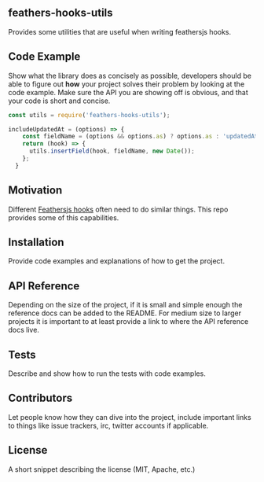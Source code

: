 ## feathers-hooks-utils
Provides some utilities that are useful when writing feathersjs hooks.

## Code Example

Show what the library does as concisely as possible, developers should be able to figure out 
**how** your project solves their problem by looking at the code example. 
Make sure the API you are showing off is obvious, and that your code is short and concise.

```javascript
const utils = require('feathers-hooks-utils');

includeUpdatedAt = (options) => {
    const fieldName = (options && options.as) ? options.as : 'updatedAt';
    return (hook) => {
      utils.insertField(hook, fieldName, new Date());
    };
  }
```

## Motivation

Different [Feathersjs hooks](http://docs.feathersjs.com/hooks/readme.html) often need to do similar
things. This repo provides some of this capabilities. 

## Installation

Provide code examples and explanations of how to get the project.

## API Reference

Depending on the size of the project, if it is small and simple enough the reference docs can be 
added to the README. For medium size to larger projects it is important to at least provide a link 
to where the API reference docs live.

## Tests

Describe and show how to run the tests with code examples.

## Contributors

Let people know how they can dive into the project, include important links to things like issue 
trackers, irc, twitter accounts if applicable.

## License

A short snippet describing the license (MIT, Apache, etc.)